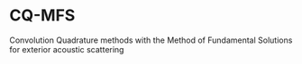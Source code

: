 # CQ-MFS
Convolution Quadrature methods with the Method of Fundamental Solutions for exterior acoustic scattering
